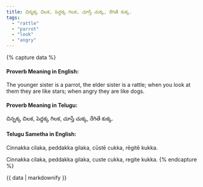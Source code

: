 ```yaml
---
title: చిన్నక్క చిలక, పెద్దక్క గిలక, చూస్తే చుక్క, రేగితే కుక్క.
tags:
  - "rattle"
  - "parrot"
  - "look"
  - "angry"
---
```


{% capture data %}
#### Proverb Meaning in English:
The younger sister is a parrot, the elder sister is a rattle; when you look at them they are like stars; when angry they are like dogs.

#### Proverb Meaning in Telugu:
చిన్నక్క చిలక, పెద్దక్క గిలక, చూస్తే చుక్క, రేగితే కుక్క.

#### Telugu Sametha in English:
Cinnakka cilaka, peddakka gilaka, cūstē cukka, rēgitē kukka.

Cinnakka cilaka, peddakka gilaka, custe cukka, regite kukka.
{% endcapture %}

{{ data | markdownify }}

